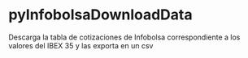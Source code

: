 # pyInfobolsaDownloadData
Descarga la tabla de cotizaciones de Infobolsa correspondiente a los valores del IBEX 35 y las exporta en un csv
